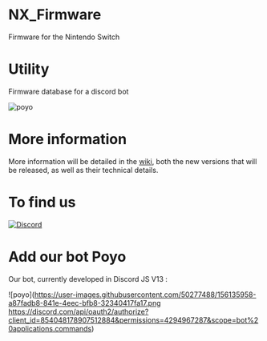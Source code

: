# NX_Firmware
Firmware for the Nintendo Switch

# Utility
Firmware database for a discord bot

![poyo](https://user-images.githubusercontent.com/50277488/156134663-3f8a7fa7-3c12-4d02-ae8c-f10c51e59da8.png)

# More information

More information will be detailed in the [wiki](https://github.com/THZoria/NX_Firmware/wiki), both the new versions that will be released, as well as their technical details.

# To find us

[![Discord](https://img.shields.io/discord/643436008452521984.svg?logo=discord&logoColor=white&label=Discord&color=7289DA
)](https://discord.gg/6zRbG3FsJH)

# Add our bot Poyo

Our bot, currently developed in Discord JS V13 : 

![poyo](https://user-images.githubusercontent.com/50277488/156135958-a87fadb8-841e-4eec-bfb8-32340417fa17.png https://discord.com/api/oauth2/authorize?client_id=854048178907512884&permissions=4294967287&scope=bot%20applications.commands)

